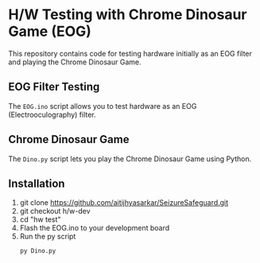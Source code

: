 # H/W Testing with Chrome Dinosaur Game (EOG)

This repository contains code for testing hardware initially as an EOG filter and playing the Chrome Dinosaur Game.

## EOG Filter Testing

The `EOG.ino` script allows you to test hardware as an EOG (Electrooculography) filter.

## Chrome Dinosaur Game

The `Dino.py` script lets you play the Chrome Dinosaur Game using Python.

## Installation

1. git clone https://github.com/aitijhyasarkar/SeizureSafeguard.git
2. git checkout h/w-dev
3. cd "hw test"
3. Flash the EOG.ino to your development board
4. Run the py script
   ```
   py Dino.py
   ```
